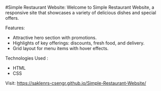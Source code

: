 #Simple Restaurant Website:
Welcome to Simple Restaurant Website, a responsive site that showcases a variety of delicious dishes and special offers.

Features:
- Attractive hero section with promotions.
- Highlights of key offerings: discounts, fresh food, and delivery.
- Grid layout for menu items with hover effects.

Technologies Used :
- HTML
- CSS

Visit: https://saklenrs-csengr.github.io/Simple-Restaurant-Website/
